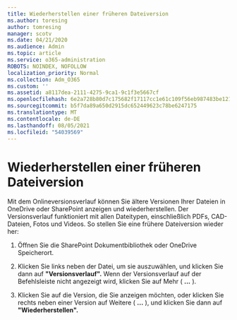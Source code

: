 ```yaml
---
title: Wiederherstellen einer früheren Dateiversion
ms.author: toresing
author: tomresing
manager: scotv
ms.date: 04/21/2020
ms.audience: Admin
ms.topic: article
ms.service: o365-administration
ROBOTS: NOINDEX, NOFOLLOW
localization_priority: Normal
ms.collection: Adm_O365
ms.custom: ''
ms.assetid: a8117dea-2111-4275-9ca1-9c1f3e5667cf
ms.openlocfilehash: 6e2a728b80d7c175682f17117cc1e61c109f56eb987483be12187d048467a4c4
ms.sourcegitcommit: b5f7da89a650d2915dc652449623c78be6247175
ms.translationtype: MT
ms.contentlocale: de-DE
ms.lasthandoff: 08/05/2021
ms.locfileid: "54039569"
---
```

# <a name="restore-a-previous-file-version"></a>Wiederherstellen einer früheren Dateiversion

Mit dem Onlineversionsverlauf können Sie ältere Versionen Ihrer Dateien in OneDrive oder SharePoint anzeigen und wiederherstellen. Der Versionsverlauf funktioniert mit allen Dateitypen, einschließlich PDFs, CAD-Dateien, Fotos und Videos. So stellen Sie eine frühere Dateiversion wieder her:
  
1. Öffnen Sie die SharePoint Dokumentbibliothek oder OneDrive Speicherort.
    
2. Klicken Sie links neben der Datei, um sie auszuwählen, und klicken Sie dann auf **"Versionsverlauf".** Wenn der Versionsverlauf auf der Befehlsleiste nicht angezeigt wird, klicken Sie auf Mehr ( **...** ). 
    
3. Klicken Sie auf die Version, die Sie anzeigen möchten, oder klicken Sie rechts neben einer Version auf Weitere ( **...** ), und klicken Sie dann auf **"Wiederherstellen".**
    

